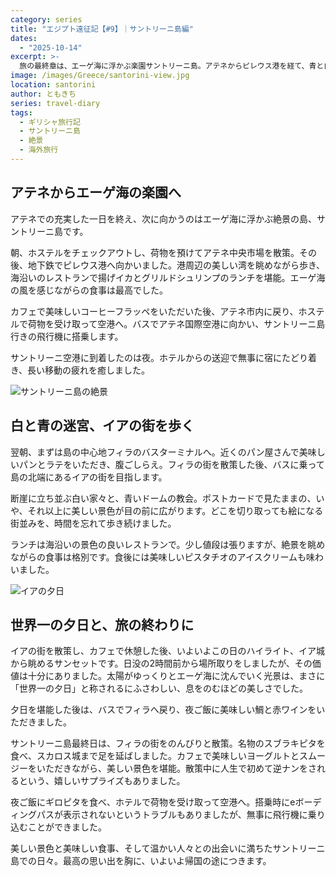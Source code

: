 ```yaml
---
category: series
title: "エジプト遠征記【#9】｜サントリーニ島編"
dates:
  - "2025-10-14"
excerpt: >-
  旅の最終章は、エーゲ海に浮かぶ楽園サントリーニ島。アテネからピレウス港を経て、青と白の絶景が広がる島へ。フィラの街を散策し、バスでイアの街へ。世界一と称される夕日を眺め、海沿いのレストランで美食に舌鼓。人生初の逆ナン体験も？美しい景色と美味しい食事、そしてちょっぴりのサプライズに満ちた、サントリーニ島での最高の休日をレポートします。
image: /images/Greece/santorini-view.jpg
location: santorini
author: ともきち
series: travel-diary
tags:
  - ギリシャ旅行記
  - サントリーニ島
  - 絶景
  - 海外旅行
---
```


## アテネからエーゲ海の楽園へ

アテネでの充実した一日を終え、次に向かうのはエーゲ海に浮かぶ絶景の島、サントリーニ島です。

朝、ホステルをチェックアウトし、荷物を預けてアテネ中央市場を散策。その後、地下鉄でピレウス港へ向かいました。港周辺の美しい湾を眺めながら歩き、海沿いのレストランで揚げイカとグリルドシュリンプのランチを堪能。エーゲ海の風を感じながらの食事は最高でした。

カフェで美味しいコーヒーフラッペをいただいた後、アテネ市内に戻り、ホステルで荷物を受け取って空港へ。バスでアテネ国際空港に向かい、サントリーニ島行きの飛行機に搭乗します。

サントリーニ空港に到着したのは夜。ホテルからの送迎で無事に宿にたどり着き、長い移動の疲れを癒しました。

![サントリーニ島の絶景](/images/Greece/santorini-view.jpg)

## 白と青の迷宮、イアの街を歩く

翌朝、まずは島の中心地フィラのバスターミナルへ。近くのパン屋さんで美味しいパンとラテをいただき、腹ごしらえ。フィラの街を散策した後、バスに乗って島の北端にあるイアの街を目指します。

断崖に立ち並ぶ白い家々と、青いドームの教会。ポストカードで見たままの、いや、それ以上に美しい景色が目の前に広がります。どこを切り取っても絵になる街並みを、時間を忘れて歩き続けました。

ランチは海沿いの景色の良いレストランで。少し値段は張りますが、絶景を眺めながらの食事は格別です。食後には美味しいピスタチオのアイスクリームも味わいました。

![イアの夕日](/images/Greece/oia-castle-sunset-view.jpg)

## 世界一の夕日と、旅の終わりに

イアの街を散策し、カフェで休憩した後、いよいよこの日のハイライト、イア城から眺めるサンセットです。日没の2時間前から場所取りをしましたが、その価値は十分にありました。太陽がゆっくりとエーゲ海に沈んでいく光景は、まさに「世界一の夕日」と称されるにふさわしい、息をのむほどの美しさでした。

夕日を堪能した後は、バスでフィラへ戻り、夜ご飯に美味しい鯛と赤ワインをいただきました。

サントリーニ島最終日は、フィラの街をのんびりと散策。名物のスブラキピタを食べ、スカロス城まで足を延ばしました。カフェで美味しいヨーグルトとスムージーをいただきながら、美しい景色を堪能。散策中に人生で初めて逆ナンをされるという、嬉しいサプライズもありました。

夜ご飯にギロピタを食べ、ホテルで荷物を受け取って空港へ。搭乗時にeボーディングパスが表示されないというトラブルもありましたが、無事に飛行機に乗り込むことができました。

美しい景色と美味しい食事、そして温かい人々との出会いに満ちたサントリーニ島での日々。最高の思い出を胸に、いよいよ帰国の途につきます。